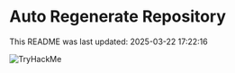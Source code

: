 # Auto Regenerate Repository

This README was last updated: 2025-03-22 17:22:16

 ![TryHackMe](https://tryhackme.com/badge/533634)